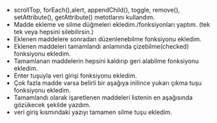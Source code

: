 + scrollTop, forEach(),alert, appendChild(), toggle, remove(), setAttribute(), getAttribute() metotlarını kullandım.
+ Madde ekleme ve silme düğmeleri ekledim./fonksiyonları yaptım. (tek tek veya hepsini silebilirsin.)
+ Eklenen maddelere sonradan düzenlenebilme fonksiyonu ekledim.
+ Eklenen maddeleri tamamlandı anlamında çizebilme(checked) fonksiyonu ekledim.
+ Tamamlanan maddelerin hepsini kaldırıp geri alabilme fonksiyonu ekledim.
+ Enter tuşuyla veri girişi fonksiyonu ekledim.
+ Çok fazla madde varsa belirli bir aşağıya inilince yukarı çıkma tuşu fonksiyonu ekledim.
+ Tamamlandı olarak işaretlenen maddeleri listenin en aşağısında gözükecek şekilde yazdım.
+ veri giriş kısmındaki yazıyı tamamen silme tuşu ekledim.
